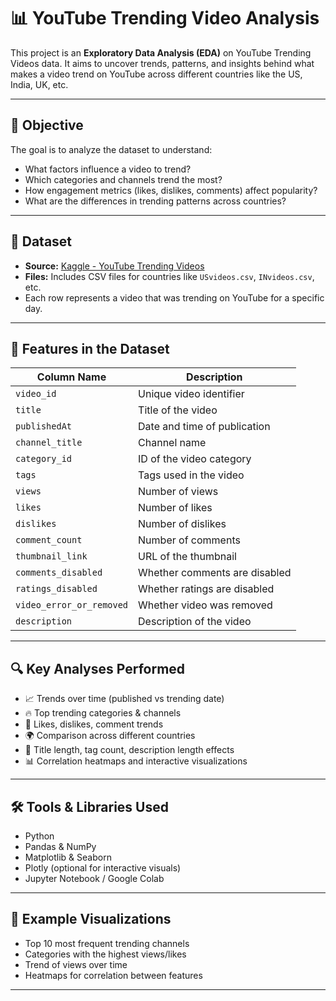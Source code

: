 # 📊 YouTube Trending Video Analysis

This project is an **Exploratory Data Analysis (EDA)** on YouTube Trending Videos data. It aims to uncover trends, patterns, and insights behind what makes a video trend on YouTube across different countries like the US, India, UK, etc.

---

## 🧠 Objective

The goal is to analyze the dataset to understand:

- What factors influence a video to trend?
- Which categories and channels trend the most?
- How engagement metrics (likes, dislikes, comments) affect popularity?
- What are the differences in trending patterns across countries?

---

## 📂 Dataset

- **Source:** [Kaggle - YouTube Trending Videos](https://www.kaggle.com/datasets/datasnaek/youtube-new)
- **Files:** Includes CSV files for countries like `USvideos.csv`, `INvideos.csv`, etc.
- Each row represents a video that was trending on YouTube for a specific day.

---

## 📌 Features in the Dataset

| Column Name       | Description                                   |
|-------------------|-----------------------------------------------|
| `video_id`        | Unique video identifier                       |
| `title`           | Title of the video                            |
| `publishedAt`     | Date and time of publication                  |
| `channel_title`   | Channel name                                  |
| `category_id`     | ID of the video category                      |
| `tags`            | Tags used in the video                        |
| `views`           | Number of views                               |
| `likes`           | Number of likes                               |
| `dislikes`        | Number of dislikes                            |
| `comment_count`   | Number of comments                            |
| `thumbnail_link`  | URL of the thumbnail                          |
| `comments_disabled` | Whether comments are disabled                |
| `ratings_disabled`  | Whether ratings are disabled                 |
| `video_error_or_removed` | Whether video was removed               |
| `description`     | Description of the video                      |

---

## 🔍 Key Analyses Performed

- 📈 Trends over time (published vs trending date)
- 🔥 Top trending categories & channels
- 💬 Likes, dislikes, comment trends
- 🌍 Comparison across different countries
- 🧮 Title length, tag count, description length effects
- 📊 Correlation heatmaps and interactive visualizations

---

## 🛠 Tools & Libraries Used

- Python
- Pandas & NumPy
- Matplotlib & Seaborn
- Plotly (optional for interactive visuals)
- Jupyter Notebook / Google Colab

---

## 📸 Example Visualizations

- Top 10 most frequent trending channels
- Categories with the highest views/likes
- Trend of views over time
- Heatmaps for correlation between features

---

